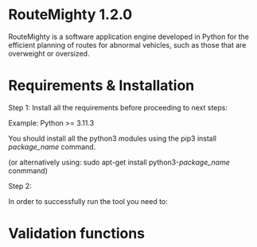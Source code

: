 # RouteMighty 1.2.0
RouteMighty is a software application engine developed in Python for the efficient planning of routes for abnormal vehicles, such as those that are overweight or oversized.

# Requirements & Installation
Step 1: Install all the requirements before proceeding to next steps:

Example: Python >= 3.11.3

You should install all the python3 modules using the pip3 install *package_name* command.

(or alternatively using: sudo apt-get install python3-*package_name* conmmand)

Step 2: 

In order to successfully run the tool you need to:

# Validation functions
